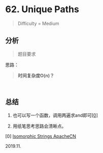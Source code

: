 # 62. Unique Paths
> Difficulty = Medium

## 分析

> 题目要求
> 
> 

思路：


> **时间复杂度O(n)？**

```python



```

## 总结

1. 也可以写一个函数，调用两遍求and即可[[0]](https://github.com/apachecn/awesome-algorithm/blob/master/docs/Leetcode_Solutions/Python/205._isomorphic_strings.md)

2. 用纸笔思考思路会清晰点。

[0] [Isomorphic Strings ApacheCN]()


2019.11.